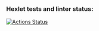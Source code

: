 ### Hexlet tests and linter status:
[![Actions Status](https://github.com/sonyaozzy/frontend-project-lvl1/workflows/hexlet-check/badge.svg)](https://github.com/sonyaozzy/frontend-project-lvl1/actions)